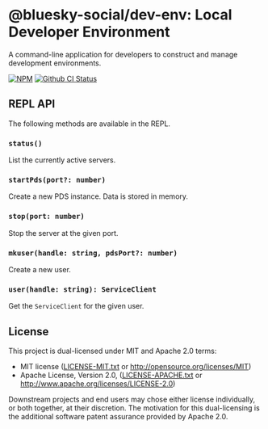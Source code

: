 # @bluesky-social/dev-env: Local Developer Environment

A command-line application for developers to construct and manage development environments.

[![NPM](https://img.shields.io/npm/v/@bluesky-social/dev-env)](https://www.npmjs.com/package/@bluesky-social/dev-env)
[![Github CI Status](https://github.com/bluesky-social/atproto/actions/workflows/repo.yaml/badge.svg)](https://github.com/bluesky-social/atproto/actions/workflows/repo.yaml)

## REPL API

The following methods are available in the REPL.

### `status()`

List the currently active servers.

### `startPds(port?: number)`

Create a new PDS instance. Data is stored in memory.

### `stop(port: number)`

Stop the server at the given port.

### `mkuser(handle: string, pdsPort?: number)`

Create a new user.

### `user(handle: string): ServiceClient`

Get the `ServiceClient` for the given user.

## License

This project is dual-licensed under MIT and Apache 2.0 terms:

- MIT license ([LICENSE-MIT.txt](https://github.com/bluesky-social/atproto/blob/main/LICENSE-MIT.txt) or http://opensource.org/licenses/MIT)
- Apache License, Version 2.0, ([LICENSE-APACHE.txt](https://github.com/bluesky-social/atproto/blob/main/LICENSE-APACHE.txt) or http://www.apache.org/licenses/LICENSE-2.0)

Downstream projects and end users may chose either license individually, or both together, at their discretion. The motivation for this dual-licensing is the additional software patent assurance provided by Apache 2.0.
